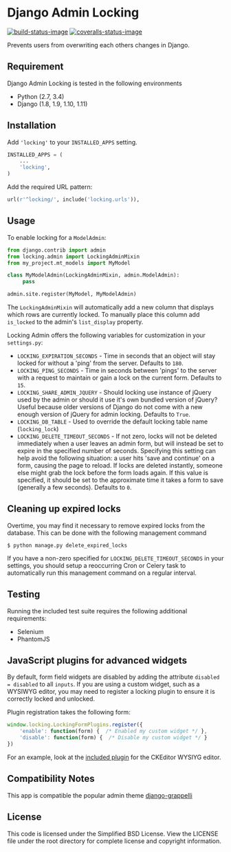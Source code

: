 # Django Admin Locking

[![build-status-image]][travis] [![coveralls-status-image]][coveralls]

Prevents users from overwriting each others changes in Django.

## Requirement

Django Admin Locking is tested in the following environments

* Python (2.7, 3.4)
* Django (1.8, 1.9, 1.10, 1.11)

## Installation

Add `'locking'` to your `INSTALLED_APPS` setting.

```python
INSTALLED_APPS = (
    ...
    'locking',
)
```

Add the required URL pattern:

```python
url(r'^locking/', include('locking.urls')),
```

## Usage

To enable locking for a `ModelAdmin`:

```python
from django.contrib import admin
from locking.admin import LockingAdminMixin
from my_project.mt_models import MyModel

class MyModelAdmin(LockingAdminMixin, admin.ModelAdmin):
     pass

admin.site.register(MyModel, MyModelAdmin)
```

The `LockingAdminMixin` will automatically add a new column that displays which rows are currently locked. To manually place this column add `is_locked` to the admin's `list_display` property.

Locking Admin offers the following variables for customization in your `settings.py`:

* `LOCKING_EXPIRATION_SECONDS` - Time in seconds that an object will stay locked for without a 'ping' from the server. Defaults to `180`.
* `LOCKING_PING_SECONDS` - Time in seconds between 'pings' to the server with a request to maintain or gain a lock on the current form. Defaults to `15`.
* `LOCKING_SHARE_ADMIN_JQUERY` - Should locking use instance of jQuery used by the admin or should it use it's own bundled version of jQuery? Useful because older versions of Django do not come with a new enough version of jQuery for admin locking. Defaults to `True`.
* `LOCKING_DB_TABLE` - Used to override the default locking table name (`locking_lock`)
* `LOCKING_DELETE_TIMEOUT_SECONDS` - If not zero, locks will not be deleted immediately when a user leaves an admin form, but will instead be set to expire in the specified number of seconds. Specifying this setting can help avoid the following situation: a user hits 'save and continue' on a form, causing the page to reload. If locks are deleted instantly, someone else might grab the lock before the form loads again. If this value is specified, it should be set to the approximate time it takes a form to save (generally a few seconds). Defaults to `0`.


## Cleaning up expired locks

Overtime, you may find it necessary to remove expired locks from the database. This can be done with the following management command

```
$ python manage.py delete_expired_locks
```

If you have a non-zero specified for `LOCKING_DELETE_TIMEOUT_SECONDS` in your settings, you should setup a reoccurring Cron or Celery task to automatically run this management command on a regular interval.


## Testing

Running the included test suite requires the following additional requirements:

* Selenium
* PhantomJS


## JavaScript plugins for advanced widgets

By default, form field widgets are disabled by adding the attribute `disabled = disabled` to all `inputs`. If you are using a custom widget, such as a WYSIWYG editor, you may need to register a locking plugin to ensure it is correctly locked and unlocked.

Plugin registration takes the following form:

```javascript
window.locking.LockingFormPlugins.register({
    'enable': function(form) {  /* Enabled my custom widget */ },
    'disable': function(form) {  /* Disable my custom widget */ }
})
```

For an example, look at the [included plugin](locking/static/locking/js/locking.ckeditor.js) for the CKEditor WYSIYG editor.

## Compatibility Notes

This app is compatible the popular admin theme [django-grappelli](https://django-grappelli.readthedocs.org/)

## License

This code is licensed under the Simplified BSD License. View the LICENSE file under the root directory for complete license and copyright information.

[build-status-image]: https://api.travis-ci.org/joshmaker/django-admin-locking.svg?branch=master
[travis]: https://travis-ci.org/joshmaker/django-admin-locking/?branch=master
[coveralls-status-image]: https://coveralls.io/repos/joshmaker/django-admin-locking/badge.svg?branch=master
[coveralls]: https://coveralls.io/r/joshmaker/django-admin-locking?branch=master
